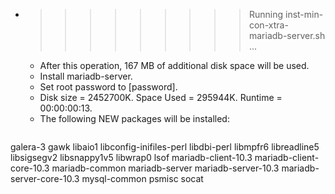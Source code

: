* >>>>>>>>> Running inst-min-con-xtra-mariadb-server.sh ...
  * After this operation, 167 MB of additional disk space will be used.
  * Install mariadb-server.
  * Set root password to [password].
  * Disk size = 2452700K. Space Used = 295944K. Runtime = 00:00:00:13.
  * The following NEW packages will be installed:
  ```bash
galera-3 gawk libaio1 libconfig-inifiles-perl libdbi-perl
libmpfr6 libreadline5 libsigsegv2 libsnappy1v5 libwrap0
lsof mariadb-client-10.3 mariadb-client-core-10.3 mariadb-common mariadb-server
mariadb-server-10.3 mariadb-server-core-10.3 mysql-common psmisc socat
  ```
